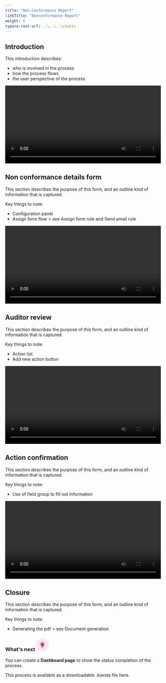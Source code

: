 ```yaml
---
title: "Non-Conformance Report"
linkTitle: "Nonconformance Report"
weight: 6
typora-root-url: ..\..\..\static
---
```


## Introduction

This introduction describes:

- who is involved in the process
- how the process flows
- the user perspective of the process 

<video width="100%" style="width:100%" controls>
    <source src="/videos/Examples/Slide-show.mp4">
    Your browser does not support the video tag.
    </source>
</video>


<script src="/videos/Examples/Nonconformity-details/scripts/embedded-smart-player.min.js"></script>

## Non conformance details form

This section describes the purpose of this form, and an outline kind of information that is captured. 

Key things to note:

- Configuration panel
- Assign form flow > see Assign form rule and Send email rule


<video width="100%" style="width:100%" controls>
    <source src="/videos/Examples/Nonconformity-details/NonconformityDetailsForm.mp4">
    Your browser does not support the video tag.
    </source>
</video>


## Auditor review

This section describes the purpose of this form, and an outline kind of information that is captured. 

Key things to note:

- Action list
- Add new action button

<video width="100%" style="width:100%" controls>
    <source src="/videos/Examples/AuditorReviewForm.mp4">
    Your browser does not support the video tag.
    </source>
</video>



## Action confirmation

This section describes the purpose of this form, and an outline kind of information that is captured. 

Key things to note:

- Use of field group to fill out information

<video width="100%" style="width:100%" controls>
    <source src="/videos/Examples/ActionConfirmationForm-Retake.mp4">
    Your browser does not support the video tag.
    </source>
</video>

## Closure

This section describes the purpose of this form, and an outline kind of information that is captured. 

Key things to note:

- Generating the pdf > see Document generation



### What's next  ![Idea icon](/images/18.png) ###

You can create a **Dashboard page** to show the status completion of the process.

This process is available as a downloadable .kianda file here. 
